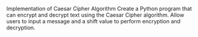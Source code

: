  Implementation of Caesar Cipher Algorithm Create a Python program that can encrypt and decrypt text using the Caesar Cipher algorithm. Allow users to input a message and a shift value to perform encryption and decryption.
